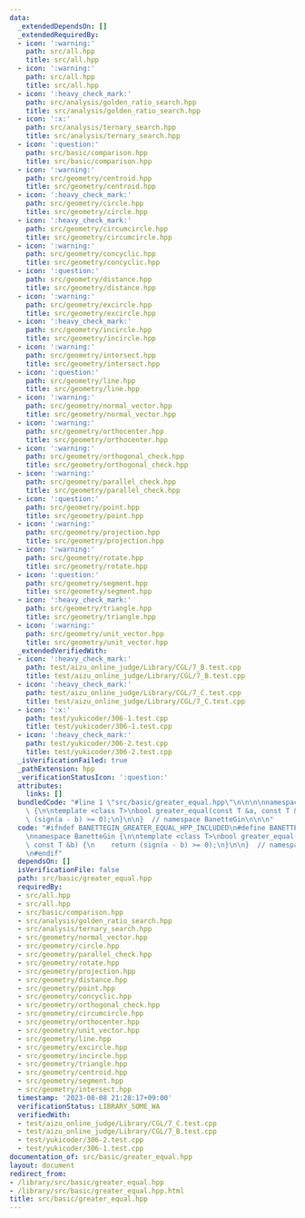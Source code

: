 ```yaml
---
data:
  _extendedDependsOn: []
  _extendedRequiredBy:
  - icon: ':warning:'
    path: src/all.hpp
    title: src/all.hpp
  - icon: ':warning:'
    path: src/all.hpp
    title: src/all.hpp
  - icon: ':heavy_check_mark:'
    path: src/analysis/golden_ratio_search.hpp
    title: src/analysis/golden_ratio_search.hpp
  - icon: ':x:'
    path: src/analysis/ternary_search.hpp
    title: src/analysis/ternary_search.hpp
  - icon: ':question:'
    path: src/basic/comparison.hpp
    title: src/basic/comparison.hpp
  - icon: ':warning:'
    path: src/geometry/centroid.hpp
    title: src/geometry/centroid.hpp
  - icon: ':heavy_check_mark:'
    path: src/geometry/circle.hpp
    title: src/geometry/circle.hpp
  - icon: ':heavy_check_mark:'
    path: src/geometry/circumcircle.hpp
    title: src/geometry/circumcircle.hpp
  - icon: ':warning:'
    path: src/geometry/concyclic.hpp
    title: src/geometry/concyclic.hpp
  - icon: ':question:'
    path: src/geometry/distance.hpp
    title: src/geometry/distance.hpp
  - icon: ':warning:'
    path: src/geometry/excircle.hpp
    title: src/geometry/excircle.hpp
  - icon: ':heavy_check_mark:'
    path: src/geometry/incircle.hpp
    title: src/geometry/incircle.hpp
  - icon: ':warning:'
    path: src/geometry/intersect.hpp
    title: src/geometry/intersect.hpp
  - icon: ':question:'
    path: src/geometry/line.hpp
    title: src/geometry/line.hpp
  - icon: ':warning:'
    path: src/geometry/normal_vector.hpp
    title: src/geometry/normal_vector.hpp
  - icon: ':warning:'
    path: src/geometry/orthocenter.hpp
    title: src/geometry/orthocenter.hpp
  - icon: ':warning:'
    path: src/geometry/orthogonal_check.hpp
    title: src/geometry/orthogonal_check.hpp
  - icon: ':warning:'
    path: src/geometry/parallel_check.hpp
    title: src/geometry/parallel_check.hpp
  - icon: ':question:'
    path: src/geometry/point.hpp
    title: src/geometry/point.hpp
  - icon: ':warning:'
    path: src/geometry/projection.hpp
    title: src/geometry/projection.hpp
  - icon: ':warning:'
    path: src/geometry/rotate.hpp
    title: src/geometry/rotate.hpp
  - icon: ':question:'
    path: src/geometry/segment.hpp
    title: src/geometry/segment.hpp
  - icon: ':heavy_check_mark:'
    path: src/geometry/triangle.hpp
    title: src/geometry/triangle.hpp
  - icon: ':warning:'
    path: src/geometry/unit_vector.hpp
    title: src/geometry/unit_vector.hpp
  _extendedVerifiedWith:
  - icon: ':heavy_check_mark:'
    path: test/aizu_online_judge/Library/CGL/7_B.test.cpp
    title: test/aizu_online_judge/Library/CGL/7_B.test.cpp
  - icon: ':heavy_check_mark:'
    path: test/aizu_online_judge/Library/CGL/7_C.test.cpp
    title: test/aizu_online_judge/Library/CGL/7_C.test.cpp
  - icon: ':x:'
    path: test/yukicoder/306-1.test.cpp
    title: test/yukicoder/306-1.test.cpp
  - icon: ':heavy_check_mark:'
    path: test/yukicoder/306-2.test.cpp
    title: test/yukicoder/306-2.test.cpp
  _isVerificationFailed: true
  _pathExtension: hpp
  _verificationStatusIcon: ':question:'
  attributes:
    links: []
  bundledCode: "#line 1 \"src/basic/greater_equal.hpp\"\n\n\n\nnamespace BanetteGin\
    \ {\n\ntemplate <class T>\nbool greater_equal(const T &a, const T &b) {\n    return\
    \ (sign(a - b) >= 0);\n}\n\n}  // namespace BanetteGin\n\n\n"
  code: "#ifndef BANETTEGIN_GREATER_EQUAL_HPP_INCLUDED\n#define BANETTEGIN_GREATER_EQUAL_HPP_INCLUDED\n\
    \nnamespace BanetteGin {\n\ntemplate <class T>\nbool greater_equal(const T &a,\
    \ const T &b) {\n    return (sign(a - b) >= 0);\n}\n\n}  // namespace BanetteGin\n\
    \n#endif"
  dependsOn: []
  isVerificationFile: false
  path: src/basic/greater_equal.hpp
  requiredBy:
  - src/all.hpp
  - src/all.hpp
  - src/basic/comparison.hpp
  - src/analysis/golden_ratio_search.hpp
  - src/analysis/ternary_search.hpp
  - src/geometry/normal_vector.hpp
  - src/geometry/circle.hpp
  - src/geometry/parallel_check.hpp
  - src/geometry/rotate.hpp
  - src/geometry/projection.hpp
  - src/geometry/distance.hpp
  - src/geometry/point.hpp
  - src/geometry/concyclic.hpp
  - src/geometry/orthogonal_check.hpp
  - src/geometry/circumcircle.hpp
  - src/geometry/orthocenter.hpp
  - src/geometry/unit_vector.hpp
  - src/geometry/line.hpp
  - src/geometry/excircle.hpp
  - src/geometry/incircle.hpp
  - src/geometry/triangle.hpp
  - src/geometry/centroid.hpp
  - src/geometry/segment.hpp
  - src/geometry/intersect.hpp
  timestamp: '2023-08-08 21:28:17+09:00'
  verificationStatus: LIBRARY_SOME_WA
  verifiedWith:
  - test/aizu_online_judge/Library/CGL/7_C.test.cpp
  - test/aizu_online_judge/Library/CGL/7_B.test.cpp
  - test/yukicoder/306-2.test.cpp
  - test/yukicoder/306-1.test.cpp
documentation_of: src/basic/greater_equal.hpp
layout: document
redirect_from:
- /library/src/basic/greater_equal.hpp
- /library/src/basic/greater_equal.hpp.html
title: src/basic/greater_equal.hpp
---
```

